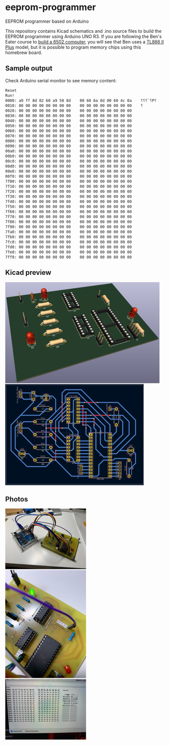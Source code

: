 # eeprom-programmer
EEPROM programmer based on Arduino

This repository contains Kicad schematics and .ino source files to build the EEPROM programmer using Arduino UNO R3. If you are following the Ben's Eater course to [build a 6502 computer](https://eater.net/6502), you will see that Ben uses a [TL866 II Plus](https://eater.net/6502) model, but it is possible to program memory chips using this homebrew board.

## Sample output

Check Arduino serial monitor to see memory content:

```
Reset
Run!
0000: a9 ff 8d 02 60 a9 50 8d    00 60 6a 8d 00 60 4c 0a    ⸮⸮⸮`⸮P⸮ 
0010: 80 00 00 00 00 00 00 00    00 00 00 00 00 00 00 00    ⸮
0020: 00 00 00 00 00 00 00 00    00 00 00 00 00 00 00 00    
0030: 00 00 00 00 00 00 00 00    00 00 00 00 00 00 00 00    
0040: 00 00 00 00 00 00 00 00    00 00 00 00 00 00 00 00    
0050: 00 00 00 00 00 00 00 00    00 00 00 00 00 00 00 00    
0060: 00 00 00 00 00 00 00 00    00 00 00 00 00 00 00 00    
0070: 00 00 00 00 00 00 00 00    00 00 00 00 00 00 00 00    
0080: 00 00 00 00 00 00 00 00    00 00 00 00 00 00 00 00    
0090: 00 00 00 00 00 00 00 00    00 00 00 00 00 00 00 00    
00a0: 00 00 00 00 00 00 00 00    00 00 00 00 00 00 00 00    
00b0: 00 00 00 00 00 00 00 00    00 00 00 00 00 00 00 00    
00c0: 00 00 00 00 00 00 00 00    00 00 00 00 00 00 00 00    
00d0: 00 00 00 00 00 00 00 00    00 00 00 00 00 00 00 00    
00e0: 00 00 00 00 00 00 00 00    00 00 00 00 00 00 00 00    
00f0: 00 00 00 00 00 00 00 00    00 00 00 00 00 00 00 00    
7f00: 00 00 00 00 00 00 00 00    00 00 00 00 00 00 00 00    
7f10: 00 00 00 00 00 00 00 00    00 00 00 00 00 00 00 00    
7f20: 00 00 00 00 00 00 00 00    00 00 00 00 00 00 00 00    
7f30: 00 00 00 00 00 00 00 00    00 00 00 00 00 00 00 00    
7f40: 00 00 00 00 00 00 00 00    00 00 00 00 00 00 00 00    
7f50: 00 00 00 00 00 00 00 00    00 00 00 00 00 00 00 00    
7f60: 00 00 00 00 00 00 00 00    00 00 00 00 00 00 00 00    
7f70: 00 00 00 00 00 00 00 00    00 00 00 00 00 00 00 00    
7f80: 00 00 00 00 00 00 00 00    00 00 00 00 00 00 00 00    
7f90: 00 00 00 00 00 00 00 00    00 00 00 00 00 00 00 00    
7fa0: 00 00 00 00 00 00 00 00    00 00 00 00 00 00 00 00    
7fb0: 00 00 00 00 00 00 00 00    00 00 00 00 00 00 00 00    
7fc0: 00 00 00 00 00 00 00 00    00 00 00 00 00 00 00 00    
7fd0: 00 00 00 00 00 00 00 00    00 00 00 00 00 00 00 00    
7fe0: 00 00 00 00 00 00 00 00    00 00 00 00 00 00 00 00    
7ff0: 00 00 00 00 00 00 00 00    00 00 00 00 00 80 00 00    
```

## Kicad preview

<p float="left">
  <img src="/screenshots/pcb-3d-viewer.png?raw=true" height="320px">
  <img src="/screenshots/pcb-layout.png?raw=true" height="320px">
</p>

## Photos

<p float="left">
  <img src="/photos/1.jpg?raw=true" width="256px">
  <img src="/photos/2.jpg?raw=true" width="256px">
  <img src="/photos/3.jpg?raw=true" width="256px">
</p>

